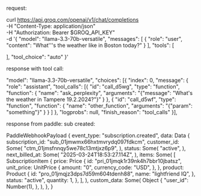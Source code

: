 
request:

curl https://api.groq.com/openai/v1/chat/completions \
-H "Content-Type: application/json" \
-H "Authorization: Bearer $GROQ_API_KEY" \
-d '{
  "model": "llama-3.3-70b-versatile",
  "messages": [
    {
      "role": "user",
      "content": "What'\''s the weather like in Boston today?"
    }
  ],
  "tools": [
    
  ],
  "tool_choice": "auto"
}'


response with tool call:

"model": "llama-3.3-70b-versatile",
"choices": [{
    "index": 0,
    "message": {
        "role": "assistant",
        "tool_calls": [{
            "id": "call_d5wg",
            "type": "function",
            "function": {
                "name": "ask_perplexity",
                "arguments": "{\"message\": \"What's the weather in Tampere 19.2.2024?\"}"
            }
        },
        {
            "id": "call_d5wf",
            "type": "function",
            "function": {
                "name": "other_function",
                "arguments": "{\"param\": \"something\"}"
            }
        }
        ]
    },
    "logprobs": null,
    "finish_reason": "tool_calls"
}],


response from paddle:
sub created:

PaddleWebhookPayload {
    event_type: "subscription.created",
    data: Data {
        subscription_id: "sub_01jmwmx66hxtmvrydq097fdkcm",
        customer_id: Some(
            "ctm_01jmsfnnqy5we78c13mtjxz6p9",
        ),
        status: Some(
            "active",
        ),
        next_billed_at: Some(
            "2025-03-24T18:53:27.114Z",
        ),
        items: Some(
            [
                SubscriptionItem {
                    price: Price {
                        id: "pri_01jmqk1r39nk4h7bbr10jbatsz",
                        unit_price: UnitPrice {
                            amount: "0",
                            currency_code: "USD",
                        },
                    },
                    product: Product {
                        id: "pro_01jmqjz3dps7d59m604tdenh88",
                        name: "lightfriend IQ",
                    },
                    status: "active",
                    quantity: 1,
                },
            ],
        ),
        custom_data: Some(
            Object {
                "user_id": Number(1),
            },
        ),
    },
}

